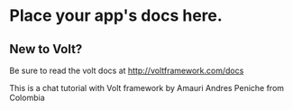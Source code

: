 # Place your app's docs here.

## New to Volt?
Be sure to read the volt docs at http://voltframework.com/docs


This is a chat tutorial with Volt framework by Amauri Andres Peniche
from Colombia